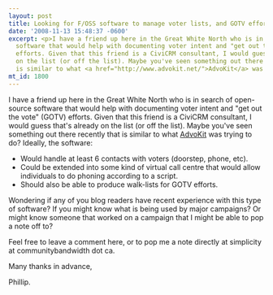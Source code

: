 ```yaml
---
layout: post
title: Looking for F/OSS software to manage voter lists, and GOTV efforts
date: '2008-11-13 15:48:37 -0600'
excerpt: <p>I have a friend up here in the Great White North who is in search of open-source
  software that would help with documenting voter intent and "get out the vote" (GOTV)
  efforts. Given that this friend is a CiviCRM consultant, I would guess that's already
  on the list (or off the list). Maybe you've seen something out there recently that
  is similar to what <a href="http://www.advokit.net/">AdvoKit</a> was trying to do?</p>
mt_id: 1800
---
```

<p>I have a friend up here in the Great White North who is in search of open-source software that would help with documenting voter intent and "get out the vote" (GOTV) efforts. Given that this friend is a CiviCRM consultant, I would guess that's already on the list (or off the list). Maybe you've seen something out there recently that is similar to what <a href="http://www.advokit.net/">AdvoKit</a> was trying to do?
<!--break-->
Ideally, the software:</p>

<ul>
<li>Would handle at least 6 contacts with voters (doorstep, phone, etc).</li>
<li>Could be extended into some kind of virtual call centre that would allow individuals to do phoning according to a script.</li>
<li>Should also be able to produce walk-lists for GOTV efforts.</li>
</ul>

<p>Wondering if any of you blog readers have recent experience with this type of software? If you might know what is being used by major campaigns? Or might know someone that worked on a campaign that I might be able to pop a note off to?</p>

<p>Feel free to leave a comment here, or to pop me a note directly at simplicity at communitybandwidth dot ca. </p>

<p>Many thanks in advance,</p>

<p>Phillip.</p>
